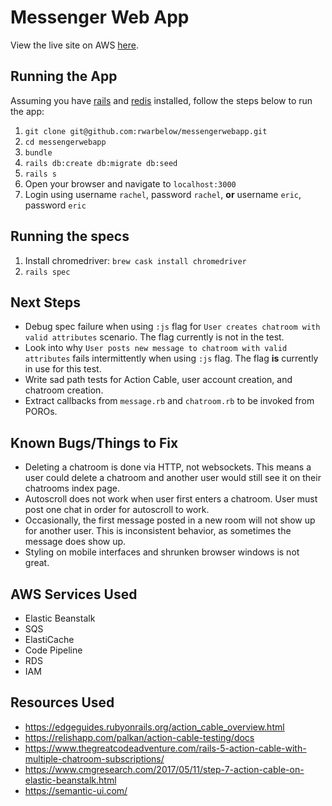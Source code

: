 # Messenger Web App

View the live site on AWS [here](http://messengerwebapp.us-east-1.elasticbeanstalk.com/).

## Running the App

Assuming you have [rails](https://gorails.com/setup/osx/10.15-catalina) and [redis](https://redis.io/topics/quickstart) installed, follow the steps below to run the app:

1. `git clone git@github.com:rwarbelow/messengerwebapp.git`
1. `cd messengerwebapp`
1. `bundle`
1. `rails db:create db:migrate db:seed`
1. `rails s`
1. Open your browser and navigate to `localhost:3000`
1. Login using username `rachel`, password `rachel`, **or** username `eric`, password `eric`

## Running the specs

1. Install chromedriver: `brew cask install chromedriver`
1. `rails spec`

## Next Steps

* Debug spec failure when using `:js` flag for `User creates chatroom with valid attributes` scenario. The flag currently is not in the test. 
* Look into why `User posts new message to chatroom with valid attributes` fails intermittently when using `:js` flag. The flag **is** currently in use for this test. 
* Write sad path tests for Action Cable, user account creation, and chatroom creation.
* Extract callbacks from `message.rb` and `chatroom.rb` to be invoked from POROs.

## Known Bugs/Things to Fix

* Deleting a chatroom is done via HTTP, not websockets. This means a user could delete a chatroom and another user would still see it on their chatrooms index page.
* Autoscroll does not work when user first enters a chatroom. User must post one chat in order for autoscroll to work.
* Occasionally, the first message posted in a new room will not show up for another user. This is inconsistent behavior, as sometimes the message does show up. 
* Styling on mobile interfaces and shrunken browser windows is not great. 

## AWS Services Used

* Elastic Beanstalk
* SQS
* ElastiCache
* Code Pipeline
* RDS
* IAM

## Resources Used

* https://edgeguides.rubyonrails.org/action_cable_overview.html
* https://relishapp.com/palkan/action-cable-testing/docs
* https://www.thegreatcodeadventure.com/rails-5-action-cable-with-multiple-chatroom-subscriptions/
* https://www.cmgresearch.com/2017/05/11/step-7-action-cable-on-elastic-beanstalk.html
* https://semantic-ui.com/
